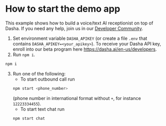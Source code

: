# How to start the demo app

This example shows how to build a voice/text AI receptionist on top of Dasha. If you need any help, join us in our [Developer Community](https://discord.gg/R8mDP2JGmv).

1. Set environment variable `DASHA_APIKEY` (or create a file `.env` that contains `DASHA_APIKEY=<your_apikey>`). To receive your Dasha API key, enroll into our beta program here https://dasha.ai/en-us/developers.
2. Run `npm i`.
```sh
npm i
```
3. Run one of the following:
    * To start outbound call run
    ```sh
    npm start <phone_number>
    ```
     (phone number in international format without `+`, for instance `12223334455`).
    * To start text chat run
    ```sh
    npm start chat
    ```
